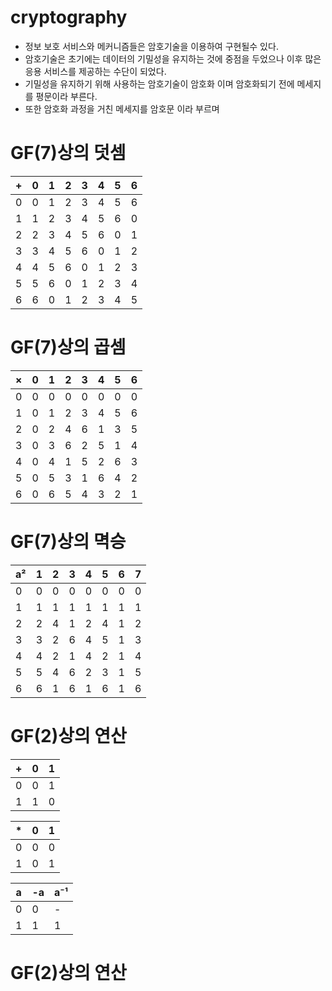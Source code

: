 # cryptography
- 정보 보호 서비스와 메커니즘들은 암호기술을 이용하여 구현될수 있다.
- 암호기술은 초기에는 데이터의 기밀성을 유지하는 것에 중점을 두었으나 이후 많은 응용 서비스를 제공하는 수단이 되었다.
- 기밀성을 유지하기 위해 사용하는 암호기술이 암호화 이며 암호화되기 전에 메세지를 평문이라 부른다.
- 또한 암호화 과정을 거친 메세지를 암호문 이라 부르며


# GF(7)상의 덧셈 
| +  | 0  | 1  | 2  | 3  | 4  | 5  | 6  |
|----|----|----|----|----|----|----|----|
| 0  | 0  | 1  | 2  | 3  | 4  | 5  | 6  |
| 1  | 1  | 2  | 3  | 4  | 5  | 6  | 0  |
| 2  | 2  | 3  | 4  | 5  | 6  | 0  | 1  |
| 3  | 3  | 4  | 5  | 6  | 0  | 1  | 2  |
| 4  | 4  | 5  | 6  | 0  | 1  | 2  | 3  |
| 5  | 5  | 6  | 0  | 1  | 2  | 3  | 4  |
| 6  | 6  | 0  | 1  | 2  | 3  | 4  | 5  |

# GF(7)상의 곱셈

| ×  | 0  | 1  | 2  | 3  | 4  | 5  | 6  |
|----|----|----|----|----|----|----|----|
| 0  | 0  | 0  | 0  | 0  | 0  | 0  | 0  |
| 1  | 0  | 1  | 2  | 3  | 4  | 5  | 6  |
| 2  | 0  | 2  | 4  | 6  | 1  | 3  | 5  |
| 3  | 0  | 3  | 6  | 2  | 5  | 1  | 4  |
| 4  | 0  | 4  | 1  | 5  | 2  | 6  | 3  |
| 5  | 0  | 5  | 3  | 1  | 6  | 4  | 2  |
| 6  | 0  | 6  | 5  | 4  | 3  | 2  | 1  |

# GF(7)상의 멱승

| a² | 1  | 2  | 3  | 4  | 5  | 6  | 7  |
|----|----|----|----|----|----|----|----|
| 0  | 0  | 0  | 0  | 0  | 0  | 0  | 0  |
| 1  | 1  | 1  | 1  | 1  | 1  | 1  | 1  |
| 2  | 2  | 4  | 1  | 2  | 4  | 1  | 2  |
| 3  | 3  | 2  | 6  | 4  | 5  | 1  | 3  |
| 4  | 4  | 2  | 1  | 4  | 2  | 1  | 4  |
| 5  | 5  | 4  | 6  | 2  | 3  | 1  | 5  |
| 6  | 6  | 1  | 6  | 1  | 6  | 1  | 6  |

# GF(2)상의 연산
| + | 0 | 1 |
|---|---|---|
| 0 | 0 | 1 |
| 1 | 1 | 0 |  


| * | 0 | 1 |
|---|---|---|
| 0 | 0 | 0 |
| 1 | 0 | 1 |

| a |-a |a⁻¹|
|---|---|---|
| 0 | 0 | - |
| 1 | 1 | 1 |


# GF(2)상의 연산

